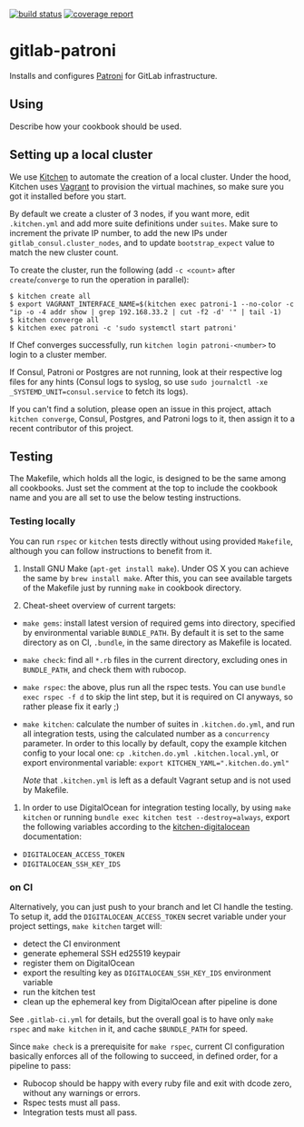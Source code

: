 [![build status](https://gitlab.com/gitlab-cookbooks/gitlab-patroni/badges/master/build.svg)](https://gitlab.com/gitlab-cookbooks/gitlab-patroni/commits/master)
[![coverage report](https://gitlab.com/gitlab-cookbooks/gitlab-patroni/badges/master/coverage.svg)](https://gitlab.com/gitlab-cookbooks/gitlab-patroni/commits/master)

# gitlab-patroni

Installs and configures [Patroni](https://github.com/zalando/patroni) for GitLab infrastructure.

## Using

Describe how your cookbook should be used.

## Setting up a local cluster

We use [Kitchen](https://kitchen.ci/) to automate the creation of a local cluster.
Under the hood, Kitchen uses [Vagrant](https://www.vagrantup.com/) to provision
the virtual machines, so make sure you got it installed before you start.

By default we create a cluster of 3 nodes, if you want more, edit `.kitchen.yml`
and add more suite definitions under `suites`. Make sure to increment the private IP
number, to add the new IPs under `gitlab_consul.cluster_nodes`, and to update
`bootstrap_expect` value to match the new cluster count.

To create the cluster, run the following (add `-c <count>` after `create`/`converge` to
run the operation in parallel):

```
$ kitchen create all
$ export VAGRANT_INTERFACE_NAME=$(kitchen exec patroni-1 --no-color -c "ip -o -4 addr show | grep 192.168.33.2 | cut -f2 -d' '" | tail -1)
$ kitchen converge all
$ kitchen exec patroni -c 'sudo systemctl start patroni'
```

If Chef converges successfully, run `kitchen login patroni-<number>` to login to a cluster member.

If Consul, Patroni or Postgres are not running, look at their respective log files for any hints
(Consul logs to syslog, so use `sudo journalctl -xe _SYSTEMD_UNIT=consul.service` to fetch its logs).

If you can't find a solution, please open an issue in this project, attach `kitchen converge`, Consul,
Postgres, and Patroni logs to it, then assign it to a recent contributor of this project.

## Testing

The Makefile, which holds all the logic, is designed to be the same among all
cookbooks. Just set the comment at the top to include the cookbook name and
you are all set to use the below testing instructions.

### Testing locally

You can run `rspec` or `kitchen` tests directly without using provided
`Makefile`, although you can follow instructions to benefit from it.

1. Install GNU Make (`apt-get install make`). Under OS X you can achieve the
   same by `brew install make`. After this, you can see available targets of
   the Makefile just by running `make` in cookbook directory.

1. Cheat-sheet overview of current targets:

 * `make gems`: install latest version of required gems into directory,
   specified by environmental variable `BUNDLE_PATH`. By default it is set to
   the same directory as on CI, `.bundle`, in the same directory as Makefile
   is located.

 * `make check`: find all `*.rb` files in the current directory, excluding ones
   in `BUNDLE_PATH`, and check them with rubocop.

 * `make rspec`: the above, plus run all the rspec tests. You can use
   `bundle exec rspec -f d` to skip the lint step, but it is required on CI
   anyways, so rather please fix it early ;)

 * `make kitchen`: calculate the number of suites in `.kitchen.do.yml`, and
   run all integration tests, using the calculated number as a `concurrency`
   parameter. In order to this locally by default, copy the example kitchen
   config to your local one: `cp .kitchen.do.yml .kitchen.local.yml`, or
   export environmental variable: `export KITCHEN_YAML=".kitchen.do.yml"`

   *Note* that `.kitchen.yml` is left as a default Vagrant setup and is not
   used by Makefile.

1. In order to use DigitalOcean for integration testing locally, by using
   `make kitchen` or running `bundle exec kitchen test --destroy=always`,
   export the following variables according to the
   [kitchen-digitalocean](https://github.com/test-kitchen/kitchen-digitalocean)
   documentation:
  * `DIGITALOCEAN_ACCESS_TOKEN`
  * `DIGITALOCEAN_SSH_KEY_IDS`

### on CI

Alternatively, you can just push to your branch and let CI handle the testing.
To setup it, add the `DIGITALOCEAN_ACCESS_TOKEN` secret variable under your
project settings, `make kitchen` target will:
 * detect the CI environment
 * generate ephemeral SSH ed25519 keypair
 * register them on DigitalOcean
 * export the resulting key as `DIGITALOCEAN_SSH_KEY_IDS` environment variable
 * run the kitchen test
 * clean up the ephemeral key from DigitalOcean after pipeline is done

See `.gitlab-ci.yml` for details, but the overall goal is to have only
`make rspec` and `make kitchen` in it, and cache `$BUNDLE_PATH` for speed.

Since `make check` is a prerequisite for `make rspec`, current CI configuration
basically enforces all of the following to succeed, in defined order, for a
pipeline to pass:
 * Rubocop should be happy with every ruby file and exit with dcode zero,
   without any warnings or errors.
 * Rspec tests must all pass.
 * Integration tests must all pass.
